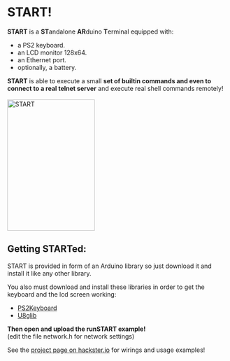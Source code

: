 # START!

<b>START</b> is a <b>ST</b>andalone <b>AR</b>duino <b>T</b>erminal equipped with:</br>

<ul>
<li>a PS2 keyboard.
<li>an LCD monitor 128x64.
<li>an Ethernet port.
<li>optionally, a battery.
</ul>

<b>START</b> is able to execute a small <b>set of builtin commands and even to connect to a real telnet server</b> and execute real shell commands remotely!</br></br>
<img src="https://hackster.imgix.net/uploads/attachments/392844/start_cover_kBIVjKqzPh.png?auto=compress%2Cformat&w=900&h=675&fit=min" alt="START" style="width:200px;height:300px;">


<h2>Getting STARTed:</h2>
START is provided in form of an Arduino library so just download it and install it like any other library.</br>

You also must download and install these libraries in order to get the keyboard and the lcd screen working:
<ul>
<li><a href="https://github.com/PaulStoffregen/PS2Keyboard">PS2Keyboard</a>
<li><a href="https://github.com/olikraus/U8glib_Arduino">U8glib</a>
</ul>

<b>Then open and upload the runSTART example!</b><br>
(edit the file network.h for network settings)

See the <a href="https://www.hackster.io/alejho/start-a-standalone-arduino-terminal-dc4980">project page on hackster.io</a> for wirings and usage examples!
